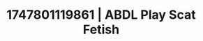 ---
categories:
- Tan lines & lingerie
- Dirty inner voice
- Erotic silhouette
- Gender-fluid lovers
- Smudged makeup
image: /assets/images/1747801119861.jpg
layout: post
seo:
  description: Featured content with exclusive ABDL Play, Scat Fetish. HD images available.
  keywords: ABDL Play, Scat Fetish
  og_image: /assets/images/1747801119861.jpg
  schema_type: VisualArtwork
tags:
- ABDL Play
- '#1747801119861'
- Scat Fetish
title: 1747801119861 | ABDL Play Scat Fetish
---